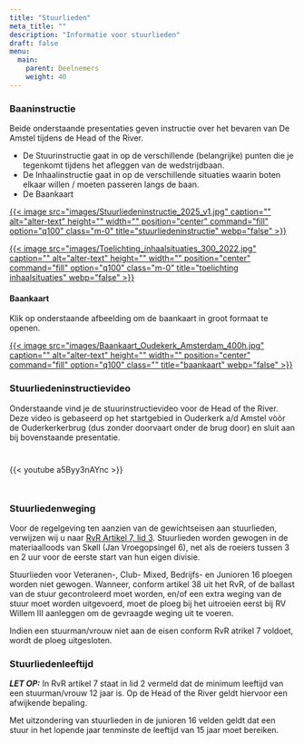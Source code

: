 ```yaml
---
title: "Stuurlieden"
meta_title: ""
description: "Informatie voor stuurlieden"
draft: false
menu:
  main:
    parent: Deelnemers
    weight: 40
---
```


### Baaninstructie

Beide onderstaande presentaties geven instructie over het bevaren van De Amstel tijdens de Head of the River.  

* De Stuurinstructie gaat in op de verschillende (belangrijke) punten die je tegenkomt tijdens het afleggen van de wedstrijdbaan. 
* De Inhaalinstructie gaat in op de verschillende situaties waarin boten elkaar willen / moeten passeren langs de baan. 
* De Baankaart

<div class="grid grid-cols-1 gap-4 md:grid-cols-2 content-start">

[{{< image src="images/Stuurliedeninstructie_2025_v1.jpg" caption="" alt="alter-text" height="" width="" position="center" command="fill" option="q100" class="m-0" title="stuurliedeninstructie"  webp="false" >}}](documents/Stuurliedeninstructie_2025_v1.pdf)

[{{< image src="images/Toelichting_inhaalsituaties_300_2022.jpg" caption="" alt="alter-text" height="" width="" position="center" command="fill" option="q100" class="m-0" title="toelichting inhaalsituaties"  webp="false" >}}](documents/Toelichting_inhaalsituaties_2022.pdf)

</div>

#### Baankaart
Klik op onderstaande afbeelding om de baankaart in groot formaat te openen.

<div class="grid grid-cols-2 gap-4">

[{{< image src="images/Baankaart_Oudekerk_Amsterdam_400h.jpg" caption="" alt="alter-text" height="" width="" position="center" command="fill" option="q100" class="" title="baankaart"  webp="false" >}}](documents/Baankaart_Oudekerk_Amsterdam.pdf)

</div>

### Stuurliedeninstructievideo

Onderstaande vind je de stuurinstructievideo voor de Head of the River. Deze video is gebaseerd op het startgebied in Ouderkerk a/d Amstel vòòr de Ouderkerkerbrug (dus zonder doorvaart onder de brug door) en sluit aan bij bovenstaande presentatie.   

<div class="grid grid-cols-2 gap-4 rounded" style="margin-top:40px; margin-bottom:50px">

 {{< youtube a5Byy3nAYnc >}}

</div>

### Stuurliedenweging

Voor de regelgeving ten aanzien van de gewichtseisen aan stuurlieden, verwijzen wij u naar [RvR Artikel 7, lid 3](https://storage.knrb.nl/2022/12/79b23423-reglement-voor-roeiwedstrijden-2022.11.26.pdf).
Stuurlieden worden gewogen in de materiaalloods van Skøll (Jan Vroegopsingel 6), net als de roeiers tussen 3 en 2 uur voor de eerste start van hun eigen divisie.

Stuurlieden voor Veteranen-, Club- Mixed, Bedrijfs- en Junioren 16 ploegen worden niet gewogen.
Wanneer, conform artikel 38 uit het RvR, of de ballast van de stuur gecontroleerd moet worden, en/of een extra weging van de stuur moet worden uitgevoerd, moet de ploeg bij het uitroeien eerst bij RV Willem III aanleggen om de gevraagde weging uit te voeren.

Indien een stuurman/vrouw niet aan de eisen conform RvR atrikel 7 voldoet, wordt de ploeg uitgesloten.

### Stuurliedenleeftijd

***LET OP:*** In RvR artikel 7 staat in lid 2 vermeld dat de minimum leeftijd van een stuurman/vrouw 12 jaar is. Op de Head of the River geldt hiervoor een afwijkende bepaling.

Met uitzondering van stuurlieden in de junioren 16 velden geldt dat een stuur in het lopende jaar tenminste de leeftijd van 15 jaar moet bereiken.


